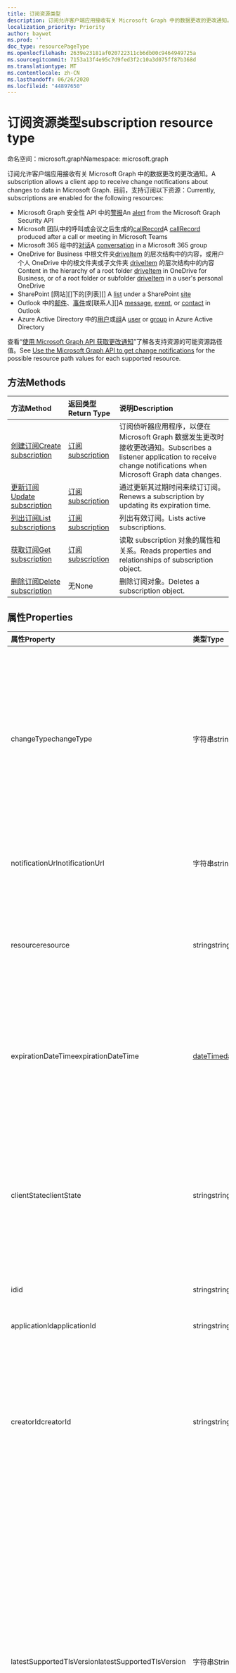 ```yaml
---
title: 订阅资源类型
description: 订阅允许客户端应用接收有关 Microsoft Graph 中的数据更改的更改通知。 目前，支持订阅以下资源：
localization_priority: Priority
author: baywet
ms.prod: ''
doc_type: resourcePageType
ms.openlocfilehash: 2639e23181af020722311cb6db00c9464949725a
ms.sourcegitcommit: 7153a13f4e95c7d9fed3f2c10a3d075ff87b368d
ms.translationtype: MT
ms.contentlocale: zh-CN
ms.lasthandoff: 06/26/2020
ms.locfileid: "44897650"
---
```

# <a name="subscription-resource-type"></a><span data-ttu-id="b850b-104">订阅资源类型</span><span class="sxs-lookup"><span data-stu-id="b850b-104">subscription resource type</span></span>

<span data-ttu-id="b850b-105">命名空间：microsoft.graph</span><span class="sxs-lookup"><span data-stu-id="b850b-105">Namespace: microsoft.graph</span></span>

<span data-ttu-id="b850b-106">订阅允许客户端应用接收有关 Microsoft Graph 中的数据更改的更改通知。</span><span class="sxs-lookup"><span data-stu-id="b850b-106">A subscription allows a client app to receive change notifications about changes to data in Microsoft Graph.</span></span> <span data-ttu-id="b850b-107">目前，支持订阅以下资源：</span><span class="sxs-lookup"><span data-stu-id="b850b-107">Currently, subscriptions are enabled for the following resources:</span></span>

- <span data-ttu-id="b850b-108">Microsoft Graph 安全性 API 中的[警报][]</span><span class="sxs-lookup"><span data-stu-id="b850b-108">An [alert][] from the Microsoft Graph Security API</span></span>
- <span data-ttu-id="b850b-109">Microsoft 团队中的呼叫或会议之后生成的[callRecord][]</span><span class="sxs-lookup"><span data-stu-id="b850b-109">A [callRecord][] produced after a call or meeting in Microsoft Teams</span></span>
- <span data-ttu-id="b850b-110">Microsoft 365 组中的[对话][]</span><span class="sxs-lookup"><span data-stu-id="b850b-110">A [conversation][] in a Microsoft 365 group</span></span>
- <span data-ttu-id="b850b-111">OneDrive for Business 中根文件夹[driveItem][] 的层次结构中的内容，或用户个人 OneDrive 中的根文件夹或子文件夹 [driveItem][] 的层次结构中的内容</span><span class="sxs-lookup"><span data-stu-id="b850b-111">Content in the hierarchy of a root folder [driveItem][] in OneDrive for Business, or of a root folder or subfolder [driveItem][] in a user's personal OneDrive</span></span>
- <span data-ttu-id="b850b-112">SharePoint [网站][]下的[列表][] </span><span class="sxs-lookup"><span data-stu-id="b850b-112">A [list][] under a SharePoint [site][]</span></span>
- <span data-ttu-id="b850b-113">Outlook 中的[邮件][]、[事件][]或[联系人][]</span><span class="sxs-lookup"><span data-stu-id="b850b-113">A [message][], [event][], or [contact][] in Outlook</span></span>
- <span data-ttu-id="b850b-114">Azure Active Directory 中的[用户][]或[组][]</span><span class="sxs-lookup"><span data-stu-id="b850b-114">A [user][] or [group][] in Azure Active Directory</span></span>

<span data-ttu-id="b850b-115">查看“[使用 Microsoft Graph API 获取更改通知](webhooks.md)”了解各支持资源的可能资源路径值。</span><span class="sxs-lookup"><span data-stu-id="b850b-115">See [Use the Microsoft Graph API to get change notifications](webhooks.md) for the possible resource path values for each supported resource.</span></span>

## <a name="methods"></a><span data-ttu-id="b850b-116">方法</span><span class="sxs-lookup"><span data-stu-id="b850b-116">Methods</span></span>

| <span data-ttu-id="b850b-117">方法</span><span class="sxs-lookup"><span data-stu-id="b850b-117">Method</span></span> | <span data-ttu-id="b850b-118">返回类型</span><span class="sxs-lookup"><span data-stu-id="b850b-118">Return Type</span></span> | <span data-ttu-id="b850b-119">说明</span><span class="sxs-lookup"><span data-stu-id="b850b-119">Description</span></span> |
|:-------|:------------|:------------|
| [<span data-ttu-id="b850b-120">创建订阅</span><span class="sxs-lookup"><span data-stu-id="b850b-120">Create subscription</span></span>](../api/subscription-post-subscriptions.md) | [<span data-ttu-id="b850b-121">订阅</span><span class="sxs-lookup"><span data-stu-id="b850b-121">subscription</span></span>](subscription.md) | <span data-ttu-id="b850b-122">订阅侦听器应用程序，以便在 Microsoft Graph 数据发生更改时接收更改通知。</span><span class="sxs-lookup"><span data-stu-id="b850b-122">Subscribes a listener application to receive change notifications when Microsoft Graph data changes.</span></span> |
| [<span data-ttu-id="b850b-123">更新订阅</span><span class="sxs-lookup"><span data-stu-id="b850b-123">Update subscription</span></span>](../api/subscription-update.md) | [<span data-ttu-id="b850b-124">订阅</span><span class="sxs-lookup"><span data-stu-id="b850b-124">subscription</span></span>](subscription.md) | <span data-ttu-id="b850b-125">通过更新其过期时间来续订订阅。</span><span class="sxs-lookup"><span data-stu-id="b850b-125">Renews a subscription by updating its expiration time.</span></span> |
| [<span data-ttu-id="b850b-126">列出订阅</span><span class="sxs-lookup"><span data-stu-id="b850b-126">List subscriptions</span></span>](../api/subscription-list.md) | [<span data-ttu-id="b850b-127">订阅</span><span class="sxs-lookup"><span data-stu-id="b850b-127">subscription</span></span>](subscription.md) | <span data-ttu-id="b850b-128">列出有效订阅。</span><span class="sxs-lookup"><span data-stu-id="b850b-128">Lists active subscriptions.</span></span> |
| [<span data-ttu-id="b850b-129">获取订阅</span><span class="sxs-lookup"><span data-stu-id="b850b-129">Get subscription</span></span>](../api/subscription-get.md) | [<span data-ttu-id="b850b-130">订阅</span><span class="sxs-lookup"><span data-stu-id="b850b-130">subscription</span></span>](subscription.md) | <span data-ttu-id="b850b-131">读取 subscription 对象的属性和关系。</span><span class="sxs-lookup"><span data-stu-id="b850b-131">Reads properties and relationships of subscription object.</span></span> |
| [<span data-ttu-id="b850b-132">删除订阅</span><span class="sxs-lookup"><span data-stu-id="b850b-132">Delete subscription</span></span>](../api/subscription-delete.md) | <span data-ttu-id="b850b-133">无</span><span class="sxs-lookup"><span data-stu-id="b850b-133">None</span></span> | <span data-ttu-id="b850b-134">删除订阅对象。</span><span class="sxs-lookup"><span data-stu-id="b850b-134">Deletes a subscription object.</span></span> |

## <a name="properties"></a><span data-ttu-id="b850b-135">属性</span><span class="sxs-lookup"><span data-stu-id="b850b-135">Properties</span></span>

| <span data-ttu-id="b850b-136">属性</span><span class="sxs-lookup"><span data-stu-id="b850b-136">Property</span></span> | <span data-ttu-id="b850b-137">类型</span><span class="sxs-lookup"><span data-stu-id="b850b-137">Type</span></span> | <span data-ttu-id="b850b-138">说明</span><span class="sxs-lookup"><span data-stu-id="b850b-138">Description</span></span> |
|:---------|:-----|:------------|
| <span data-ttu-id="b850b-139">changeType</span><span class="sxs-lookup"><span data-stu-id="b850b-139">changeType</span></span> | <span data-ttu-id="b850b-140">字符串</span><span class="sxs-lookup"><span data-stu-id="b850b-140">string</span></span> | <span data-ttu-id="b850b-141">必需。</span><span class="sxs-lookup"><span data-stu-id="b850b-141">Required.</span></span> <span data-ttu-id="b850b-142">指示订阅的资源中将引发更改通知的更改类型。</span><span class="sxs-lookup"><span data-stu-id="b850b-142">Indicates the type of change in the subscribed resource that will raise a change notification.</span></span> <span data-ttu-id="b850b-143">支持的值是：`created`、`updated`、`deleted`。</span><span class="sxs-lookup"><span data-stu-id="b850b-143">The supported values are: `created`, `updated`, `deleted`.</span></span> <span data-ttu-id="b850b-144">可以使用以逗号分隔的列表组合多个值。</span><span class="sxs-lookup"><span data-stu-id="b850b-144">Multiple values can be combined using a comma-separated list.</span></span><br><br><span data-ttu-id="b850b-145">注意：驱动器根项和列表更改通知仅支持 `updated` changeType。</span><span class="sxs-lookup"><span data-stu-id="b850b-145">Note: Drive root item and list change notifications support only the `updated` changeType.</span></span> <span data-ttu-id="b850b-146">用户和组更改通知支持 `updated` 和 `deleted` changeType。</span><span class="sxs-lookup"><span data-stu-id="b850b-146">User and group change notifications support `updated` and `deleted` changeType.</span></span> |
| <span data-ttu-id="b850b-147">notificationUrl</span><span class="sxs-lookup"><span data-stu-id="b850b-147">notificationUrl</span></span> | <span data-ttu-id="b850b-148">字符串</span><span class="sxs-lookup"><span data-stu-id="b850b-148">string</span></span> | <span data-ttu-id="b850b-149">必需。</span><span class="sxs-lookup"><span data-stu-id="b850b-149">Required.</span></span> <span data-ttu-id="b850b-150">将接收更改通知的终结点的 URL。</span><span class="sxs-lookup"><span data-stu-id="b850b-150">The URL of the endpoint that will receive the change notifications.</span></span> <span data-ttu-id="b850b-151">该 URL 必须使用 HTTPS 协议。</span><span class="sxs-lookup"><span data-stu-id="b850b-151">This URL must make use of the HTTPS protocol.</span></span> |
| <span data-ttu-id="b850b-152">resource</span><span class="sxs-lookup"><span data-stu-id="b850b-152">resource</span></span> | <span data-ttu-id="b850b-153">string</span><span class="sxs-lookup"><span data-stu-id="b850b-153">string</span></span> | <span data-ttu-id="b850b-154">必需。</span><span class="sxs-lookup"><span data-stu-id="b850b-154">Required.</span></span> <span data-ttu-id="b850b-155">指定要被监视以进行更改的资源。</span><span class="sxs-lookup"><span data-stu-id="b850b-155">Specifies the resource that will be monitored for changes.</span></span> <span data-ttu-id="b850b-156">不包含的基 URL (`https://graph.microsoft.com/v1.0/`)。</span><span class="sxs-lookup"><span data-stu-id="b850b-156">Do not include the base URL (`https://graph.microsoft.com/v1.0/`).</span></span> <span data-ttu-id="b850b-157">查看各支持资源的可能资源路径[值](webhooks.md)。</span><span class="sxs-lookup"><span data-stu-id="b850b-157">See the possible resource path [values](webhooks.md) for each supported resource.</span></span>|
| <span data-ttu-id="b850b-158">expirationDateTime</span><span class="sxs-lookup"><span data-stu-id="b850b-158">expirationDateTime</span></span> | [<span data-ttu-id="b850b-159">dateTime</span><span class="sxs-lookup"><span data-stu-id="b850b-159">dateTime</span></span>](https://tools.ietf.org/html/rfc3339) | <span data-ttu-id="b850b-160">必需。</span><span class="sxs-lookup"><span data-stu-id="b850b-160">Required.</span></span> <span data-ttu-id="b850b-161">指定 webhook 订阅过期的日期和时间。</span><span class="sxs-lookup"><span data-stu-id="b850b-161">Specifies the date and time when the webhook subscription expires.</span></span> <span data-ttu-id="b850b-162">时间为 UTC 时间，可以是距离订阅创建的一段时间（因订阅资源不同而异）。</span><span class="sxs-lookup"><span data-stu-id="b850b-162">The time is in UTC, and can be an amount of time from subscription creation that varies for the resource subscribed to.</span></span>  <span data-ttu-id="b850b-163">请参阅下表，了解支持的最长订阅有效期。</span><span class="sxs-lookup"><span data-stu-id="b850b-163">See the table below for maximum supported subscription length of time.</span></span> |
| <span data-ttu-id="b850b-164">clientState</span><span class="sxs-lookup"><span data-stu-id="b850b-164">clientState</span></span> | <span data-ttu-id="b850b-165">string</span><span class="sxs-lookup"><span data-stu-id="b850b-165">string</span></span> | <span data-ttu-id="b850b-166">可选。</span><span class="sxs-lookup"><span data-stu-id="b850b-166">Optional.</span></span> <span data-ttu-id="b850b-167">指定 `clientState` 在每次更改通知中由服务发送的属性的值。</span><span class="sxs-lookup"><span data-stu-id="b850b-167">Specifies the value of the `clientState` property sent by the service in each change notification.</span></span> <span data-ttu-id="b850b-168">最大长度为 128 个字符。</span><span class="sxs-lookup"><span data-stu-id="b850b-168">The maximum length is 128 characters.</span></span> <span data-ttu-id="b850b-169">客户端可以通过 `clientState` 将随订阅发送的属性的值与 `clientState` 每个更改通知接收的属性值进行比较，来检查更改通知是否来自服务。</span><span class="sxs-lookup"><span data-stu-id="b850b-169">The client can check that the change notification came from the service by comparing the value of the `clientState` property sent with the subscription with the value of the `clientState` property received with each change notification.</span></span> |
| <span data-ttu-id="b850b-170">id</span><span class="sxs-lookup"><span data-stu-id="b850b-170">id</span></span> | <span data-ttu-id="b850b-171">string</span><span class="sxs-lookup"><span data-stu-id="b850b-171">string</span></span> | <span data-ttu-id="b850b-p109">订阅的唯一标识符。只读。</span><span class="sxs-lookup"><span data-stu-id="b850b-p109">Unique identifier for the subscription. Read-only.</span></span> |
| <span data-ttu-id="b850b-174">applicationId</span><span class="sxs-lookup"><span data-stu-id="b850b-174">applicationId</span></span> | <span data-ttu-id="b850b-175">string</span><span class="sxs-lookup"><span data-stu-id="b850b-175">string</span></span> | <span data-ttu-id="b850b-176">用于创建订阅的应用程序的标识符。</span><span class="sxs-lookup"><span data-stu-id="b850b-176">Identifier of the application used to create the subscription.</span></span> <span data-ttu-id="b850b-177">只读。</span><span class="sxs-lookup"><span data-stu-id="b850b-177">Read-only.</span></span> |
| <span data-ttu-id="b850b-178">creatorId</span><span class="sxs-lookup"><span data-stu-id="b850b-178">creatorId</span></span> | <span data-ttu-id="b850b-179">string</span><span class="sxs-lookup"><span data-stu-id="b850b-179">string</span></span> | <span data-ttu-id="b850b-180">已创建订阅的用户或服务主体的标识符。</span><span class="sxs-lookup"><span data-stu-id="b850b-180">Identifier of the user or service principal that created the subscription.</span></span> <span data-ttu-id="b850b-181">如果此应用使用委派权限来创建订阅，则此字段包含该应用代表其调用的已登录用户的 ID。</span><span class="sxs-lookup"><span data-stu-id="b850b-181">If the app used delegated permissions to create the subscription, this field contains the id of the signed-in user the app called on behalf of.</span></span> <span data-ttu-id="b850b-182">如果此应用使用应用程序权限，则此字段包含对应于该应用的服务主体的 ID。</span><span class="sxs-lookup"><span data-stu-id="b850b-182">If the app used application permissions, this field contains the id of the service principal corresponding to the app.</span></span> <span data-ttu-id="b850b-183">只读。</span><span class="sxs-lookup"><span data-stu-id="b850b-183">Read-only.</span></span> |
| <span data-ttu-id="b850b-184">latestSupportedTlsVersion</span><span class="sxs-lookup"><span data-stu-id="b850b-184">latestSupportedTlsVersion</span></span> | <span data-ttu-id="b850b-185">字符串</span><span class="sxs-lookup"><span data-stu-id="b850b-185">String</span></span> | <span data-ttu-id="b850b-186">指定由 **notificationUrl**指定的通知端点支持的 "传输层安全性 (TLS)" 的最新版本。</span><span class="sxs-lookup"><span data-stu-id="b850b-186">Specifies the latest version of Transport Layer Security (TLS) that the notification endpoint, specified by **notificationUrl**, supports.</span></span> <span data-ttu-id="b850b-187">可能的值包括 `v1_0`、`v1_1`、`v1_2`、`v1_3`。</span><span class="sxs-lookup"><span data-stu-id="b850b-187">The possible values are: `v1_0`, `v1_1`, `v1_2`, `v1_3`.</span></span> </br></br><span data-ttu-id="b850b-188">对于通知终结点支持低于当前推荐版本（TLS 1.2）的版本的订阅者，通过设置 [Timeline](https://developer.microsoft.com/graph/blogs/microsoft-graph-subscriptions-deprecating-tls-1-0-and-1-1/) 指定此属性，可在完成升级到 TLS 1.2 前暂时使用其过时的 TLS 版本。</span><span class="sxs-lookup"><span data-stu-id="b850b-188">For subscribers whose notification endpoint supports a version lower than the currently recommended version (TLS 1.2), specifying this property by a set [timeline](https://developer.microsoft.com/graph/blogs/microsoft-graph-subscriptions-deprecating-tls-1-0-and-1-1/) allows them to temporarily use their deprecated version of TLS before completing their upgrade to TLS 1.2.</span></span> <span data-ttu-id="b850b-189">对于这些订阅者，不按时间线设置此属性会导致订阅操作失败。</span><span class="sxs-lookup"><span data-stu-id="b850b-189">For these subscribers, not setting this property per the timeline would result in subscription operations failing.</span></span> </br></br><span data-ttu-id="b850b-190">对于其通知端点已支持 TLS 1.2 的订阅者，设置此属性是可选的。</span><span class="sxs-lookup"><span data-stu-id="b850b-190">For subscribers whose notification endpoint already supports TLS 1.2, setting this property is optional.</span></span> <span data-ttu-id="b850b-191">在这种情况下，Microsoft Graph 将属性默认设置为 `v1_2`。</span><span class="sxs-lookup"><span data-stu-id="b850b-191">In such cases, Microsoft Graph defaults the property to `v1_2`.</span></span> |

### <a name="maximum-length-of-subscription-per-resource-type"></a><span data-ttu-id="b850b-192">每个资源类型的最长订阅有效期</span><span class="sxs-lookup"><span data-stu-id="b850b-192">Maximum length of subscription per resource type</span></span>

| <span data-ttu-id="b850b-193">Resource</span><span class="sxs-lookup"><span data-stu-id="b850b-193">Resource</span></span>            | <span data-ttu-id="b850b-194">最大过期时间</span><span class="sxs-lookup"><span data-stu-id="b850b-194">Maximum expiration time</span></span>  |
|:--------------------|:-------------------------|
| <span data-ttu-id="b850b-195">用户、组和其他目录资源</span><span class="sxs-lookup"><span data-stu-id="b850b-195">User, group, other directory resources</span></span>   | <span data-ttu-id="b850b-196">4230 分钟（不到 3 天）</span><span class="sxs-lookup"><span data-stu-id="b850b-196">4230 minutes (under 3 days)</span></span>    |
| <span data-ttu-id="b850b-197">邮件</span><span class="sxs-lookup"><span data-stu-id="b850b-197">Mail</span></span>                | <span data-ttu-id="b850b-198">4230 分钟（不到 3 天）</span><span class="sxs-lookup"><span data-stu-id="b850b-198">4230 minutes (under 3 days)</span></span>    |
| <span data-ttu-id="b850b-199">日历</span><span class="sxs-lookup"><span data-stu-id="b850b-199">Calendar</span></span>            | <span data-ttu-id="b850b-200">4230 分钟（不到 3 天）</span><span class="sxs-lookup"><span data-stu-id="b850b-200">4230 minutes (under 3 days)</span></span>    |
| <span data-ttu-id="b850b-201">联系人</span><span class="sxs-lookup"><span data-stu-id="b850b-201">Contacts</span></span>            | <span data-ttu-id="b850b-202">4230 分钟（不到 3 天）</span><span class="sxs-lookup"><span data-stu-id="b850b-202">4230 minutes (under 3 days)</span></span>    |
| <span data-ttu-id="b850b-203">组对话</span><span class="sxs-lookup"><span data-stu-id="b850b-203">Group conversations</span></span> | <span data-ttu-id="b850b-204">4230 分钟（不到 3 天）</span><span class="sxs-lookup"><span data-stu-id="b850b-204">4230 minutes (under 3 days)</span></span>    |
| <span data-ttu-id="b850b-205">驱动器根项</span><span class="sxs-lookup"><span data-stu-id="b850b-205">Drive root items</span></span>    | <span data-ttu-id="b850b-206">4230 分钟（不到 3 天）</span><span class="sxs-lookup"><span data-stu-id="b850b-206">4230 minutes (under 3 days)</span></span>    |
| <span data-ttu-id="b850b-207">SharePoint 列表</span><span class="sxs-lookup"><span data-stu-id="b850b-207">SharePoint list</span></span>     | <span data-ttu-id="b850b-208">4230 分钟（不到 3 天）</span><span class="sxs-lookup"><span data-stu-id="b850b-208">4230 minutes (under 3 days)</span></span>    |
| <span data-ttu-id="b850b-209">团队 callRecord</span><span class="sxs-lookup"><span data-stu-id="b850b-209">Teams callRecord</span></span>    | <span data-ttu-id="b850b-210">4230 分钟（不到 3 天）</span><span class="sxs-lookup"><span data-stu-id="b850b-210">4230 minutes (under 3 days)</span></span>  |
| <span data-ttu-id="b850b-211">安全警报</span><span class="sxs-lookup"><span data-stu-id="b850b-211">Security alerts</span></span>     | <span data-ttu-id="b850b-212">43200分钟（不到 30 天）</span><span class="sxs-lookup"><span data-stu-id="b850b-212">43200 minutes (under 30 days)</span></span>  |

> <span data-ttu-id="b850b-213">**注意：** 现有和新的应用都不得超过支持的这一上限值。</span><span class="sxs-lookup"><span data-stu-id="b850b-213">**Note:** Existing applications and new applications should not exceed the supported value.</span></span> <span data-ttu-id="b850b-214">今后，任何超出最大值的订阅创建或续订请求都将失败。</span><span class="sxs-lookup"><span data-stu-id="b850b-214">In the future, any requests to create or renew a subscription beyond the maximum value will fail.</span></span>

## <a name="relationships"></a><span data-ttu-id="b850b-215">关系</span><span class="sxs-lookup"><span data-stu-id="b850b-215">Relationships</span></span>

<span data-ttu-id="b850b-216">无</span><span class="sxs-lookup"><span data-stu-id="b850b-216">None</span></span>

## <a name="json-representation"></a><span data-ttu-id="b850b-217">JSON 表示形式</span><span class="sxs-lookup"><span data-stu-id="b850b-217">JSON representation</span></span>

<span data-ttu-id="b850b-218">下面是资源的 JSON 表示形式。</span><span class="sxs-lookup"><span data-stu-id="b850b-218">Here is a JSON representation of the resource.</span></span>

<!--{
  "blockType": "resource",
  "optionalProperties": [],
  "baseType": "microsoft.graph.entity",
  "@odata.type": "microsoft.graph.subscription",
  "@odata.annotations": [
    {
      "capabilities": {
        "skippable": false,
        "toppable": false,
        "countable": false,
        "expandable": false,
        "filterable": false,
        "referenceable": false,
        "selectable": false,
        "sortable": false
      }
    }
  ]
}-->

```json
{
  "changeType": "string",
  "notificationUrl": "string",
  "resource": "string",
  "applicationId" : "string",
  "expirationDateTime": "String (timestamp)",
  "id": "string (identifier)",
  "clientState": "string",
  "creatorId": "string",
  "latestSupportedTlsVersion": "string"
}
```

[contact]: ./contact.md
[对话]: ./conversation.md
[conversation]: ./conversation.md
[driveItem]: ./driveitem.md
[list]: ./list.md
[site]: ./site.md
[事件]: ./event.md
[event]: ./event.md
[组]: ./group.md
[group]: ./group.md
[邮件]: ./message.md
[message]: ./message.md
[用户]: ./user.md
[user]: ./user.md
[警报]: ./alert.md
[alert]: ./alert.md
[callRecord]: ./callrecords-callrecord.md

<!-- uuid: 8fcb5dbc-d5aa-4681-8e31-b001d5168d79
2015-10-25 14:57:30 UTC -->
<!-- {
  "type": "#page.annotation",
  "description": "subscription resource",
  "keywords": "",
  "section": "documentation",
  "tocPath": ""
}-->

